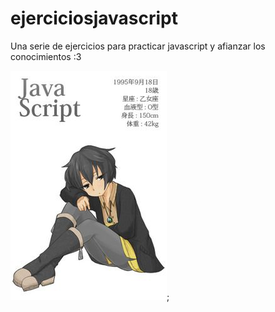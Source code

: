 # ejerciciosjavascript
Una serie de ejercicios para practicar javascript y afianzar los conocimientos  :3

![image label](preview.jpg);
